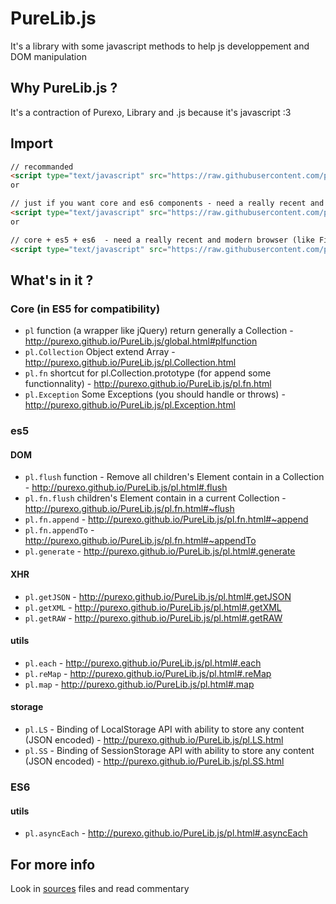 # PureLib.js
It's a library with some javascript methods to help js developpement and DOM manipulation

## Why PureLib.js ?

It's a contraction of Purexo, Library and .js because it's javascript :3

## Import

```html
// recommanded
<script type="text/javascript" src="https://raw.githubusercontent.com/purexo/PureLib.js/master/dist/purelib-es5.min.js"></script>
or

// just if you want core and es6 components - need a really recent and modern browser (like Firefox)
<script type="text/javascript" src="https://raw.githubusercontent.com/purexo/PureLib.js/master/dist/purelib-es6.min.js"></script> 
or

// core + es5 + es6  - need a really recent and modern browser (like Firefox)
<script type="text/javascript" src="https://raw.githubusercontent.com/purexo/PureLib.js/master/dist/purelib-full.min.js"></script>
```

## What's in it ?

### Core (in ES5 for compatibility)
- `pl` function (a wrapper like jQuery) return generally a Collection - http://purexo.github.io/PureLib.js/global.html#plfunction
- `pl.Collection` Object extend Array - http://purexo.github.io/PureLib.js/pl.Collection.html
- `pl.fn` shortcut for pl.Collection.prototype (for append some functionnality) - http://purexo.github.io/PureLib.js/pl.fn.html
- `pl.Exception` Some Exceptions (you should handle or throws) - http://purexo.github.io/PureLib.js/pl.Exception.html

### es5
#### DOM
- `pl.flush` function - Remove all children's Element contain in a Collection - http://purexo.github.io/PureLib.js/pl.html#.flush
- `pl.fn.flush` children's Element contain in a current Collection - http://purexo.github.io/PureLib.js/pl.fn.html#~flush
- `pl.fn.append` - http://purexo.github.io/PureLib.js/pl.fn.html#~append
- `pl.fn.appendTo` - http://purexo.github.io/PureLib.js/pl.fn.html#~appendTo
- `pl.generate` - http://purexo.github.io/PureLib.js/pl.html#.generate

#### XHR
- `pl.getJSON` - http://purexo.github.io/PureLib.js/pl.html#.getJSON
- `pl.getXML` - http://purexo.github.io/PureLib.js/pl.html#.getXML
- `pl.getRAW` - http://purexo.github.io/PureLib.js/pl.html#.getRAW

#### utils
- `pl.each` - http://purexo.github.io/PureLib.js/pl.html#.each
- `pl.reMap` - http://purexo.github.io/PureLib.js/pl.html#.reMap
- `pl.map` - http://purexo.github.io/PureLib.js/pl.html#.map

#### storage
- `pl.LS` - Binding of LocalStorage API with ability to store any content (JSON encoded) - http://purexo.github.io/PureLib.js/pl.LS.html
- `pl.SS` - Binding of SessionStorage API with ability to store any content (JSON encoded) - http://purexo.github.io/PureLib.js/pl.SS.html

### ES6
#### utils
- `pl.asyncEach` - http://purexo.github.io/PureLib.js/pl.html#.asyncEach

## For more info
Look in [sources](https://github.com/purexo/PureLib.js/blob/master/PureLib.js/src) files and read commentary
